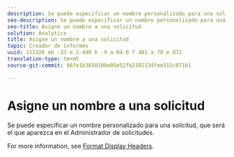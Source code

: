 ```yaml
---
description: Se puede especificar un nombre personalizado para una solicitud, que será el que aparezca en el Administrador de solicitudes.
seo-description: Se puede especificar un nombre personalizado para una solicitud, que será el que aparezca en el Administrador de solicitudes.
seo-title: Asigne un nombre a una solicitud
solution: Analytics
title: Asigne un nombre a una solicitud
topic: Creador de informes
uuid: 111326 eb -33 e 2-490 b -9 a 04-0 f 481 a 70 e 072
translation-type: tm+mt
source-git-commit: 86fe1b3650100a05e52fb2102134fee515c871b1

---
```



# Asigne un nombre a una solicitud

Se puede especificar un nombre personalizado para una solicitud, que será el que aparezca en el Administrador de solicitudes.

For more information, see [Format Display Headers](../../../analyze/report-builder/layout/t-format-display-headers.md#task_45C7C4938C2C47FCB02634A1248AA831).
